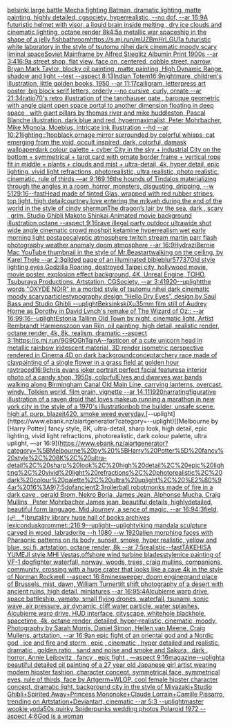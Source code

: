 [belsinki,](https://www.ebank.nz/aiartgenerator?category=belsinki%2C)[large battle Mecha fighting Batman, dramatic lighting, matte painting, highly detailed, cgsociety, hyperrealistic, --no dof, --ar 16:9](https://www.ebank.nz/aiartgenerator?category=large%20battle%20Mecha%20fighting%20Batman%2C%20dramatic%20lighting%2C%20matte%20painting%2C%20highly%20detailed%2C%20cgsociety%2C%20hyperrealistic%2C%20--no%20dof%2C%20--ar%2016%3A9)[A futuristic helmet with visor, a liquid brain inside melting , dry ice clouds and cinematic lighting, octane render 8k](https://www.ebank.nz/aiartgenerator?category=A%20futuristic%20helmet%20with%20visor%2C%20a%20liquid%20brain%20inside%20melting%20%2C%20dry%20ice%20clouds%20and%20cinematic%20lighting%2C%20octane%20render%208k)[4:5](https://www.ebank.nz/aiartgenerator?category=4%3A5)[a metallic war spaceship in the shape of a jelly fish](https://www.ebank.nz/aiartgenerator?category=a%20metallic%20war%20spaceship%20in%20the%20shape%20of%20a%20jelly%20fish)[bathroom](https://www.ebank.nz/aiartgenerator?category=bathroom)[<https://s.mj.run/mUZBmHrl_GU>](https://www.ebank.nz/aiartgenerator?category=%3Chttps%3A//s.mj.run/mUZBmHrl_GU%3E)[1](https://www.ebank.nz/aiartgenerator?category=1)[a futuristic white laboratory in the style of tsutomu nihei dark cinematic moody scary liminal space](https://www.ebank.nz/aiartgenerator?category=a%20futuristic%20white%20laboratory%20in%20the%20style%20of%20tsutomu%20nihei%20dark%20cinematic%20moody%20scary%20liminal%20space)[Soviet Mainframe by Alfred Stieglitz Albumin Print 1900s --ar 3:4](https://www.ebank.nz/aiartgenerator?category=Soviet%20Mainframe%20by%20Alfred%20Stieglitz%20Albumin%20Print%201900s%20--ar%203%3A4)[16:9](https://www.ebank.nz/aiartgenerator?category=16%3A9)[a street shop, flat view, face on, centered, cobble street, narrow, Bryan Mark Taylor, blocky oil painting, matte painting, High Dynamic Range, shadow and light --test --aspect 8:13](https://www.ebank.nz/aiartgenerator?category=a%20street%20shop%2C%20flat%20view%2C%20face%20on%2C%20centered%2C%20cobble%20street%2C%20narrow%2C%20Bryan%20Mark%20Taylor%2C%20blocky%20oil%20painting%2C%20matte%20painting%2C%20High%20Dynamic%20Range%2C%20shadow%20and%20light%20--test%20--aspect%208%3A13)[Indian Totem](https://www.ebank.nz/aiartgenerator?category=Indian%20Totem)[16:9](https://www.ebank.nz/aiartgenerator?category=16%3A9)[nightmare, children's illustration, little golden books, 1950 --ar 11:17](https://www.ebank.nz/aiartgenerator?category=nightmare%2C%20children%27s%20illustration%2C%20little%20golden%20books%2C%201950%20--ar%2011%3A17)[calligram, letterpress art poster, big block serif letters, orderly --no cursive, curly, ornate --ar 21:34](https://www.ebank.nz/aiartgenerator?category=calligram%2C%20letterpress%20art%20poster%2C%20big%20block%20serif%20letters%2C%20orderly%20--no%20cursive%2C%20curly%2C%20ornate%20--ar%2021%3A34)[ratio](https://www.ebank.nz/aiartgenerator?category=ratio)[70's retro illustration of the tannhauser gate , baroque geometric with angle giant open space portal to another dimension floating in deep space , with giant pillars by thomas river and mike huddleston, Pascal Blanche illustration, dark blue and red, hypermaximalist, Peter Mohrbacher, Mike Mignola, Moebius, intricate ink illustration --hd --ar 10:21](https://www.ebank.nz/aiartgenerator?category=70%27s%20retro%20illustration%20of%20the%20tannhauser%20gate%20%2C%20baroque%20geometric%20with%20angle%20giant%20open%20space%20portal%20to%20another%20dimension%20floating%20in%20deep%20space%20%2C%20with%20giant%20pillars%20by%20thomas%20river%20and%20mike%20huddleston%2C%20Pascal%20Blanche%20illustration%2C%20dark%20blue%20and%20red%2C%20hypermaximalist%2C%20Peter%20Mohrbacher%2C%20Mike%20Mignola%2C%20Moebius%2C%20intricate%20ink%20illustration%20--hd%20--ar%2010%3A21)[lighting::1](https://www.ebank.nz/aiartgenerator?category=lighting%3A%3A1)[top](https://www.ebank.nz/aiartgenerator?category=top)[black ornage mirror surrounded by colorful whisps, cat emerging from the void, occult inspired, dark, colorful, damask wallpaper](https://www.ebank.nz/aiartgenerator?category=black%20ornage%20mirror%20surrounded%20by%20colorful%20whisps%2C%20cat%20emerging%20from%20the%20void%2C%20occult%20inspired%2C%20dark%2C%20colorful%2C%20damask%20wallpaper)[dark colour palette + cyber City in the sky + industrial City on the bottom + symmetrical + tarot card with ornate border frame + vertical rope fit in middle + plants + clouds and mist + ultra-detail, 4k, hyper detail, epic lighting, vivid light refractions, photorealistic, ultra realistic, photo realistic, cinematic, rule of thirds —ar 9:16](https://www.ebank.nz/aiartgenerator?category=dark%20colour%20palette%20%2B%20cyber%20City%20in%20the%20sky%20%2B%20industrial%20City%20on%20the%20bottom%20%2B%20symmetrical%20%2B%20tarot%20card%20with%20ornate%20border%20frame%20%2B%20vertical%20rope%20fit%20in%20middle%20%2B%20plants%20%2B%20clouds%20and%20mist%20%2B%20ultra-detail%2C%204k%2C%20hyper%20detail%2C%20epic%20lighting%2C%20vivid%20light%20refractions%2C%20photorealistic%2C%20ultra%20realistic%2C%20photo%20realistic%2C%20cinematic%2C%20rule%20of%20thirds%20%E2%80%94ar%209%3A16)[9:16](https://www.ebank.nz/aiartgenerator?category=9%3A16)[the hounds of Tindalos materializing through the angles in a room, horror, monsters, disgusting, dripping,   --w 512](https://www.ebank.nz/aiartgenerator?category=the%20hounds%20of%20Tindalos%20materializing%20through%20the%20angles%20in%20a%20room%2C%20horror%2C%20monsters%2C%20disgusting%2C%20dripping%2C%20%20%20--w%20512)[9:16](https://www.ebank.nz/aiartgenerator?category=9%3A16)[--fast](https://www.ebank.nz/aiartgenerator?category=--fast)[Head made of tinted Glas, wrapped with red rubber stripes, top light, high detail](https://www.ebank.nz/aiartgenerator?category=Head%20made%20of%20tinted%20Glas%2C%20wrapped%20with%20red%20rubber%20stripes%2C%20top%20light%2C%20high%20detail)[courtney love entering the mikveh during the end of the world in the style of cindy sherman](https://www.ebank.nz/aiartgenerator?category=courtney%20love%20entering%20the%20mikveh%20during%20the%20end%20of%20the%20world%20in%20the%20style%20of%20cindy%20sherman)[The dragon’s lair by the sea, dark , scary , grim, Studio Ghibli,Makoto Shinkai,Animated movie background illustration,octane --aspect 9:16](https://www.ebank.nz/aiartgenerator?category=The%20dragon%E2%80%99s%20lair%20by%20the%20sea%2C%20dark%20%2C%20scary%20%2C%20grim%2C%20Studio%20Ghibli%2CMakoto%20Shinkai%2CAnimated%20movie%20background%20illustration%2Coctane%20--aspect%209%3A16)[rave illegal party outdoor ultrawide shot wide angle cinematic crowd moshpit ketamine hyperrealism wet early morning light postapocalyptic atmosphere twitch stream martin parr flash photography  weather anomaly doom atmosphere --ar 16:9](https://www.ebank.nz/aiartgenerator?category=rave%20illegal%20party%20outdoor%20ultrawide%20shot%20wide%20angle%20cinematic%20crowd%20moshpit%20ketamine%20hyperrealism%20wet%20early%20morning%20light%20postapocalyptic%20atmosphere%20twitch%20stream%20martin%20parr%20flash%20photography%20%20weather%20anomaly%20doom%20atmosphere%20--ar%2016%3A9)[Hydrazi](https://www.ebank.nz/aiartgenerator?category=Hydrazi)[Bernie Mac YouTube thumbnail in the style of Mr.Beast](https://www.ebank.nz/aiartgenerator?category=Bernie%20Mac%20YouTube%20thumbnail%20in%20the%20style%20of%20Mr.Beast)[art](https://www.ebank.nz/aiartgenerator?category=art)[walking on the ceiling, by Karel Thole --ar 2:3](https://www.ebank.nz/aiartgenerator?category=walking%20on%20the%20ceiling%2C%20by%20Karel%20Thole%20--ar%202%3A3)[gilded page of an illuminated bible](https://www.ebank.nz/aiartgenerator?category=gilded%20page%20of%20an%20illuminated%20bible)[blur](https://www.ebank.nz/aiartgenerator?category=blur)[57737](https://www.ebank.nz/aiartgenerator?category=57737)[Old style lighting eyes Godzilla Roaring, destroyed Taipei city, hollywood movie, movie poster, explosion effect background, 4K, Unreal Engine, TOHO, Tsuburaya Productions, Artstation, CGSociety, --ar 3:4](https://www.ebank.nz/aiartgenerator?category=Old%20style%20lighting%20eyes%20Godzilla%20Roaring%2C%20destroyed%20Taipei%20city%2C%20hollywood%20movie%2C%20movie%20poster%2C%20explosion%20effect%20background%2C%204K%2C%20Unreal%20Engine%2C%20TOHO%2C%20Tsuburaya%20Productions%2C%20Artstation%2C%20CGSociety%2C%20--ar%203%3A4)[1920](https://www.ebank.nz/aiartgenerator?category=1920)[--uplight](https://www.ebank.nz/aiartgenerator?category=--uplight)[the words "OXYDE NOIR" in a morbid style of tsutomu nihei dark cinematic moody scary](https://www.ebank.nz/aiartgenerator?category=the%20words%20%22OXYDE%20NOIR%22%20in%20a%20morbid%20style%20of%20tsutomu%20nihei%20dark%20cinematic%20moody%20scary)[particles](https://www.ebank.nz/aiartgenerator?category=particles)[typography design “Hello Dry Eyes”, design by Saul Bass and Studio Ghibli --uplight](https://www.ebank.nz/aiartgenerator?category=typography%20design%20%E2%80%9CHello%20Dry%20Eyes%E2%80%9D%2C%20design%20by%20Saul%20Bass%20and%20Studio%20Ghibli%20--uplight)[Beksinkski](https://www.ebank.nz/aiartgenerator?category=Beksinkski)[Xu](https://www.ebank.nz/aiartgenerator?category=Xu)[35mm film still of Audrey Horne as Dorothy in David Lynch's remake of The Wizard of Oz:: --ar 16:9](https://www.ebank.nz/aiartgenerator?category=35mm%20film%20still%20of%20Audrey%20Horne%20as%20Dorothy%20in%20David%20Lynch%27s%20remake%20of%20The%20Wizard%20of%20Oz%3A%3A%20--ar%2016%3A9)[9:16](https://www.ebank.nz/aiartgenerator?category=9%3A16)[--uplight](https://www.ebank.nz/aiartgenerator?category=--uplight)[Estonia Tallinn Old Town by night, cinematic light, Artist Rembrandt Harmenszoon van Rijn, oil painting, high detail, realistic render, octane render, 4k, 8k, realism, dramatic --aspect 3:1](https://www.ebank.nz/aiartgenerator?category=Estonia%20Tallinn%20Old%20Town%20by%20night%2C%20cinematic%20light%2C%20Artist%20Rembrandt%20Harmenszoon%20van%20Rijn%2C%20oil%20painting%2C%20high%20detail%2C%20realistic%20render%2C%20octane%20render%2C%204k%2C%208k%2C%20realism%2C%20dramatic%20--aspect%203%3A1)[<https://s.mj.run/9G9OGhTqjnA>](https://www.ebank.nz/aiartgenerator?category=%3Chttps%3A//s.mj.run/9G9OGhTqjnA%3E)[--fast](https://www.ebank.nz/aiartgenerator?category=--fast)[icon of a cute unicorn head in metallic rainbow iridescent material, 3D render isometric perspective rendered in Cinema 4D on dark background](https://www.ebank.nz/aiartgenerator?category=icon%20of%20a%20cute%20unicorn%20head%20in%20metallic%20rainbow%20iridescent%20material%2C%203D%20render%20isometric%20perspective%20rendered%20in%20Cinema%204D%20on%20dark%20background)[concept](https://www.ebank.nz/aiartgenerator?category=concept)[archery race,made of clay](https://www.ebank.nz/aiartgenerator?category=archery%20race%2Cmade%20of%20clay)[painting of a single flower in a grass field at golden hour raytraced](https://www.ebank.nz/aiartgenerator?category=painting%20of%20a%20single%20flower%20in%20a%20grass%20field%20at%20golden%20hour%20raytraced)[16:9](https://www.ebank.nz/aiartgenerator?category=16%3A9)[chris evans joker portrait perfect facial features](https://www.ebank.nz/aiartgenerator?category=chris%20evans%20joker%20portrait%20perfect%20facial%20features)[a interior photo of a candy shop, 1950s, colorful](https://www.ebank.nz/aiartgenerator?category=a%20interior%20photo%20of%20a%20candy%20shop%2C%201950s%2C%20colorful)[Elves and dwarves war bands walking along Birmingham Canal Old Main Line, carrying lanterns, overcast, windy, Tolkien world, film grain, vignette --ar 14:11](https://www.ebank.nz/aiartgenerator?category=Elves%20and%20dwarves%20war%20bands%20walking%20along%20Birmingham%20Canal%20Old%20Main%20Line%2C%20carrying%20lanterns%2C%20overcast%2C%20windy%2C%20Tolkien%20world%2C%20film%20grain%2C%20vignette%20--ar%2014%3A11)[1920](https://www.ebank.nz/aiartgenerator?category=1920)[narrating](https://www.ebank.nz/aiartgenerator?category=narrating)[figurative illustration of a raven droid that loves makeup running a marathon in new york city in the style of a 1970's illustration](https://www.ebank.nz/aiartgenerator?category=figurative%20illustration%20of%20a%20raven%20droid%20that%20loves%20makeup%20running%20a%20marathon%20in%20new%20york%20city%20in%20the%20style%20of%20a%201970%27s%20illustration)[bob the builder, unsafe scene. high af. purp. blazeit420. smoke weed everyday.](https://www.ebank.nz/aiartgenerator?category=bob%20the%20builder%2C%20unsafe%20scene.%20high%20af.%20purp.%20blazeit420.%20smoke%20weed%20everyday.)[--uplight](https://www.ebank.nz/aiartgenerator?category=--uplight)[[Melbourne by [Harry Potter] fancy style, 8K, ultra-detail, sharp look, high detail, epic lighting, vivid light refractions, photorealistic, dark colour palette, ultra uplight, —ar 16:9](https://www.ebank.nz/aiartgenerator?category=%5BMelbourne%20by%20%5BHarry%20Potter%5D%20fancy%20style%2C%208K%2C%20ultra-detail%2C%20sharp%20look%2C%20high%20detail%2C%20epic%20lighting%2C%20vivid%20light%20refractions%2C%20photorealistic%2C%20dark%20colour%20palette%2C%20ultra%20uplight%2C%20%E2%80%94ar%2016%3A9)[7:5](https://www.ebank.nz/aiartgenerator?category=7%3A5)[dof](https://www.ebank.nz/aiartgenerator?category=dof)[ancient](https://www.ebank.nz/aiartgenerator?category=ancient)[2:3](https://www.ebank.nz/aiartgenerator?category=2%3A3)[rollerball robot](https://www.ebank.nz/aiartgenerator?category=rollerball%20robot)[monks made of fire in a dark cave , gerald Brom, Nekro Borja, James Jean, Alphonse Mucha, Craig Mullins , Peter Mohrbacher James jean, beautiful details, highlydetailed, beautiful form language, Mid Journey, a sence of magic, --ar 16:9](https://www.ebank.nz/aiartgenerator?category=monks%20made%20of%20fire%20in%20a%20dark%20cave%20%2C%20gerald%20Brom%2C%20Nekro%20Borja%2C%20James%20Jean%2C%20Alphonse%20Mucha%2C%20Craig%20Mullins%20%2C%20Peter%20Mohrbacher%20James%20jean%2C%20beautiful%20details%2C%20highlydetailed%2C%20beautiful%20form%20language%2C%20Mid%20Journey%2C%20a%20sence%20of%20magic%2C%20--ar%2016%3A9)[4:3](https://www.ebank.nz/aiartgenerator?category=4%3A3)[field,](https://www.ebank.nz/aiartgenerator?category=field%2C)[(☍﹏⁰)](https://www.ebank.nz/aiartgenerator?category=%28%E2%98%8D%EF%B9%8F%E2%81%B0%29)[brutality library huge hall of books archives lexicon](https://www.ebank.nz/aiartgenerator?category=brutality%20library%20huge%20hall%20of%20books%20archives%20lexicon)[dusk](https://www.ebank.nz/aiartgenerator?category=dusk)[grommet::2](https://www.ebank.nz/aiartgenerator?category=grommet%3A%3A2)[16:9](https://www.ebank.nz/aiartgenerator?category=16%3A9)[--uplight](https://www.ebank.nz/aiartgenerator?category=--uplight)[--uplight](https://www.ebank.nz/aiartgenerator?category=--uplight)[viking mandala sculpture carved in wood, labradorite --h 1080 --w 1920](https://www.ebank.nz/aiartgenerator?category=viking%20mandala%20sculpture%20carved%20in%20wood%2C%20labradorite%20--h%201080%20--w%201920)[alien morphing faces with Pharaonic patterns on its body, sunset, smoke, hyper realistic, yellow and blue, sci fi, artstation, octane render, 8k --ar 7:5](https://www.ebank.nz/aiartgenerator?category=alien%20morphing%20faces%20with%20Pharaonic%20patterns%20on%20its%20body%2C%20sunset%2C%20smoke%2C%20hyper%20realistic%2C%20yellow%20and%20blue%2C%20sci%20fi%2C%20artstation%2C%20octane%20render%2C%208k%20--ar%207%3A5)[realistic](https://www.ebank.nz/aiartgenerator?category=realistic)[--fast](https://www.ebank.nz/aiartgenerator?category=--fast)[TAKEHISA YUMEJI style,MHI Vestas,offshore wind turbine blades](https://www.ebank.nz/aiartgenerator?category=TAKEHISA%20YUMEJI%20style%2CMHI%20Vestas%2Coffshore%20wind%20turbine%20blades)[style](https://www.ebank.nz/aiartgenerator?category=style)[nice painting of VF-1 dogfighter waterfall, norway, woods, trees, craig mullins,  companions, community, crossing with a huge crater that looks like a cave 4k in the style of Norman Rockwell --aspect 16:8](https://www.ebank.nz/aiartgenerator?category=nice%20painting%20of%20VF-1%20dogfighter%20waterfall%2C%20norway%2C%20woods%2C%20trees%2C%20craig%20mullins%2C%20%20companions%2C%20community%2C%20crossing%20with%20a%20huge%20crater%20that%20looks%20like%20a%20cave%204k%20in%20the%20style%20of%20Norman%20Rockwell%20--aspect%2016%3A8)[minesweeper, doom engine](https://www.ebank.nz/aiartgenerator?category=minesweeper%2C%20doom%20engine)[grand place of Brussels, mist, dawn, William Turner](https://www.ebank.nz/aiartgenerator?category=grand%20place%20of%20Brussels%2C%20mist%2C%20dawn%2C%20William%20Turner)[tilt shift photography of a desert with ancient ruins, high detail, miniatures --ar 16:9](https://www.ebank.nz/aiartgenerator?category=tilt%20shift%20photography%20of%20a%20desert%20with%20ancient%20ruins%2C%20high%20detail%2C%20miniatures%20--ar%2016%3A9)[5:4](https://www.ebank.nz/aiartgenerator?category=5%3A4)[Alcubierre warp drive, space battleship, yamato, small flying drones, waterfall, tsunami, sonic wave, air pressure, air dynamic, cliff water particle, water splashes, Alcubierre warp drive, HUD interface, cityscape, whitehole blackhole, spacetime, 4k, octane render, detailed, hyper-realistic, cinematic, moody, Photography by Sarah Morris, Daniel Simon, Hellen van Meene, Craig Mullens, artstation, --ar 16:9](https://www.ebank.nz/aiartgenerator?category=Alcubierre%20warp%20drive%2C%20space%20battleship%2C%20yamato%2C%20small%20flying%20drones%2C%20waterfall%2C%20tsunami%2C%20sonic%20wave%2C%20air%20pressure%2C%20air%20dynamic%2C%20cliff%20water%20particle%2C%20water%20splashes%2C%20Alcubierre%20warp%20drive%2C%20HUD%20interface%2C%20cityscape%2C%20whitehole%20blackhole%2C%20spacetime%2C%204k%2C%20octane%20render%2C%20detailed%2C%20hyper-realistic%2C%20cinematic%2C%20moody%2C%20Photography%20by%20Sarah%20Morris%2C%20Daniel%20Simon%2C%20Hellen%20van%20Meene%2C%20Craig%20Mullens%2C%20artstation%2C%20--ar%2016%3A9)[an epic fight of an oriental god and a Nordic god , ice and fire and storm , epic , cinematic , hyper detailed and realistic, dramatic , golden ratio , sand and noise and smoke and Sakura , dark , horror, Annie Leibovitz , fancy , epic fight , —aspect 9:16](https://www.ebank.nz/aiartgenerator?category=an%20epic%20fight%20of%20an%20oriental%20god%20and%20a%20Nordic%20god%20%2C%20ice%20and%20fire%20and%20storm%20%2C%20epic%20%2C%20cinematic%20%2C%20hyper%20detailed%20and%20realistic%2C%20dramatic%20%2C%20golden%20ratio%20%2C%20sand%20and%20noise%20and%20smoke%20and%20Sakura%20%2C%20dark%20%2C%20horror%2C%20Annie%20Leibovitz%20%2C%20fancy%20%2C%20epic%20fight%20%2C%20%E2%80%94aspect%209%3A16)[magazine](https://www.ebank.nz/aiartgenerator?category=magazine)[--uplight](https://www.ebank.nz/aiartgenerator?category=--uplight)[a beautiful detailed oil painting of a 27 year old Japanese girl artist wearing modern hipster fashion, character concept, symmetrical face, symmetrical eyes, rule of thirds, face by Artgerm+WLOP, cool female hipster character concept, dramatic light, background city in the style of Miyazaki+Studio Ghibli+Spirited Away+Princess Mononoke+Claude Lorrain+Camille Pissarro, trending on Artstation+Deviantart, cinematic --ar 5:3 --uplight](https://www.ebank.nz/aiartgenerator?category=a%20beautiful%20detailed%20oil%20painting%20of%20a%2027%20year%20old%20Japanese%20girl%20artist%20wearing%20modern%20hipster%20fashion%2C%20character%20concept%2C%20symmetrical%20face%2C%20symmetrical%20eyes%2C%20rule%20of%20thirds%2C%20face%20by%20Artgerm%2BWLOP%2C%20cool%20female%20hipster%20character%20concept%2C%20dramatic%20light%2C%20background%20city%20in%20the%20style%20of%20Miyazaki%2BStudio%20Ghibli%2BSpirited%20Away%2BPrincess%20Mononoke%2BClaude%20Lorrain%2BCamille%20Pissarro%2C%20trending%20on%20Artstation%2BDeviantart%2C%20cinematic%20--ar%205%3A3%20--uplight)[master wookie yoda](https://www.ebank.nz/aiartgenerator?category=master%20wookie%20yoda)[50s quirky Spider](https://www.ebank.nz/aiartgenerator?category=50s%20quirky%20Spider)[punks  wedding photos Polaroid 1972 --aspect 4:6](https://www.ebank.nz/aiartgenerator?category=punks%20%20wedding%20photos%20Polaroid%201972%20--aspect%204%3A6)[God is a woman](https://www.ebank.nz/aiartgenerator?category=God%20is%20a%20woman)